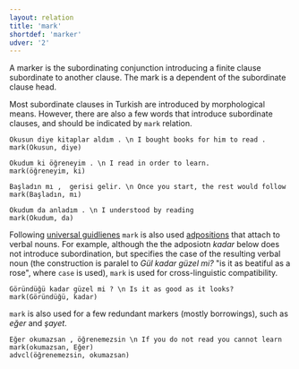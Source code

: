 ```yaml
---
layout: relation
title: 'mark'
shortdef: 'marker'
udver: '2'
---
```



A marker is the subordinating conjunction introducing a finite clause subordinate to another clause.
The mark is a dependent of the subordinate clause head.

Most subordinate clauses in Turkish are introduced by morphological means.
However, there are also a few words that introduce subordinate clauses,
and should be indicated by `mark` relation.

~~~ sdparse
Okusun diye kitaplar aldım . \n I bought books for him to read .
mark(Okusun, diye)
~~~

~~~ sdparse
Okudum ki öğreneyim . \n I read in order to learn.
mark(öğreneyim, ki)
~~~

~~~ sdparse
Başladın mı ,  gerisi gelir. \n Once you start, the rest would follow
mark(Başladın, mı)
~~~

~~~ sdparse
Okudum da anladım . \n I understood by reading
mark(Okudum, da)
~~~

Following [universal guidlienes](u-dep/case) `mark` 
is also used [adpositions](tr-pos/ADP) that attach to verbal nouns.
For example, although the the adposiotn  _kadar_ below
does not introduce subordination,
but specifies the case of the resulting verbal noun
(the construction is paralel to
_Gül kadar güzel mi?_ "is it as beatiful as a rose",
where ``case`` is used),
``mark`` is used for cross-linguistic compatibility.

~~~ sdparse
Göründüğü kadar güzel mi ? \n Is it as good as it looks?
mark(Göründüğü, kadar)
~~~

``mark`` is also used for a few redundant markers (mostly borrowings),
such as _eğer_ and _şayet_.

~~~ sdparse
Eğer okumazsan , öğrenemezsin \n If you do not read you cannot learn
mark(okumazsan, Eğer)
advcl(öğrenemezsin, okumazsan)
~~~

<!-- Interlanguage links updated Ne 5. května 2024, 18:21:19 CEST -->
